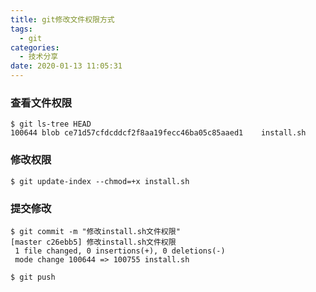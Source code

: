 ```yaml
---
title: git修改文件权限方式
tags:
  - git
categories:
  - 技术分享
date: 2020-01-13 11:05:31
---
```


### 查看文件权限

```
$ git ls-tree HEAD
100644 blob ce71d57cfdcddcf2f8aa19fecc46ba05c85aaed1    install.sh
```

### 修改权限

```
$ git update-index --chmod=+x install.sh
```

### 提交修改

```
$ git commit -m "修改install.sh文件权限"
[master c26ebb5] 修改install.sh文件权限
 1 file changed, 0 insertions(+), 0 deletions(-)
 mode change 100644 => 100755 install.sh
 
$ git push    
```

